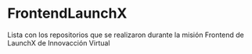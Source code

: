 # FrontendLaunchX
Lista con los repositorios que se realizaron durante la misión Frontend de LaunchX de Innovacción Virtual
